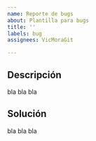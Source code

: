 ```yaml
---
name: Reporte de bugs
about: Plantilla para bugs
title: ''
labels: bug
assignees: VicMoraGit

---
```


## Descripción

bla bla bla

## Solución

bla bla bla
